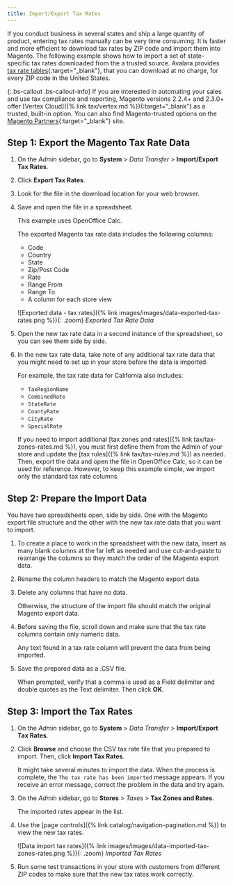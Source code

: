 ```yaml
---
title: Import/Export Tax Rates
---
```


If you conduct business in several states and ship a large quantity of product, entering tax rates manually can be very time consuming. It is faster and more efficient to download tax rates by ZIP code and import them into Magento. The following example shows how to import a set of state-specific tax rates downloaded from the a trusted source. Avalara provides [tax rate tables](http://www.avalara.com/taxrates/en/download-tax-tables.html){:target="_blank"}, that you can download at no charge, for every ZIP code in the United States.

{:.bs-callout .bs-callout-info}
If you are interested in automating your sales and use tax compliance and reporting, Magento versions 2.2.4+ and 2.3.0+ offer [Vertex Cloud]({% link tax/vertex.md %}){:target=“_blank”} as a trusted, built-in option. You can also find Magento-trusted options on the [Magento Partners](https://partners.magento.com/portal/directory/?_token=_vJAasZxq5QA0moyZVfX1SczSr3WWWRp&query=sales+tax){:target="_blank"} site.

## Step 1: Export the Magento Tax Rate Data

1. On the _Admin_ sidebar, go to **System** > _Data Transfer_ > **Import/Export Tax Rates**.

1. Click **Export Tax Rates**.

1. Look for the file in the download location for your web browser.

1. Save and open the file in a spreadsheet.

    This example uses OpenOffice Calc.

    The exported Magento tax rate data includes the following columns:
    - Code
    - Country
    - State
    - Zip/Post Code
    - Rate
    - Range From
    - Range To
    - A column for each store view

    ![Exported data - tax rates]({% link images/images/data-exported-tax-rates.png %}){: .zoom}
    _Exported Tax Rate Data_

1. Open the new tax rate data in a second instance of the spreadsheet, so you can see them side by side.

1. In the new tax rate data, take note of any additional tax rate data that you might need to set up in your store before the data is imported.

   For example, the tax rate data for California also includes:

    - `TaxRegionName`
    - `CombinedRate`
    - `StateRate`
    - `CountyRate`
    - `CityRate`
    - `SpecialRate`

    If you need to import additional [tax zones and rates]({% link tax/tax-zones-rates.md %}), you must first define them from the Admin of your store and update the [tax rules]({% link tax/tax-rules.md %}) as needed. Then, export the data and open the file in OpenOffice Calc, so it can be used for reference. However, to keep this example simple, we import only the standard tax rate columns.

## Step 2: Prepare the Import Data

You have two spreadsheets open, side by side. One with the Magento export file structure and the other with the new tax rate data that you want to import.

1. To create a place to work in the spreadsheet with the new data, insert as many blank columns at the far left as needed and use cut-and-paste to rearrange the columns so they match the order of the Magento export data.

1. Rename the column headers to match the Magento export data.

1. Delete any columns that have no data.

   Otherwise, the structure of the import file should match the original Magento export data.

1. Before saving the file, scroll down and make sure that the tax rate columns contain only numeric data.

   Any text found in a tax rate column will prevent the data from being imported.

1. Save the prepared data as a .CSV file.

   When prompted, verify that a comma is used as a Field delimiter and double quotes as the Text delimiter. Then click **OK**.

## Step 3: Import the Tax Rates

1. On the _Admin_ sidebar, go to **System** > _Data Transfer_ > **Import/Export Tax Rates**.

1. Click **Browse** and choose the CSV tax rate file that you prepared to import. Then, click **Import Tax Rates**.

    It might take several minutes to import the data. When the process is complete, the `The tax rate has been imported` message appears. If you receive an error message, correct the problem in the data and try again.

1. On the _Admin_ sidebar, go to **Stores** > _Taxes_ > **Tax Zones and Rates**.

   The imported rates appear in the list.

1. Use the [page controls]({% link catalog/navigation-pagination.md %}) to view the new tax rates.

    ![Data import tax rates]({% link images/images/data-imported-tax-zones-rates.png %}){: .zoom}
    _Imported Tax Rates_

1. Run some test transactions in your store with customers from different ZIP codes to make sure that the new tax rates work correctly.
